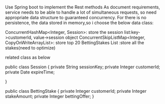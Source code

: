 Use Spring boot to implement the Rest methods
As document requirements, service needs to be able to handle a lot of simultaneous requests, so need appropriate data structure  to guaranteed concurrency.
For there is no persistence, the data stored in memory,so i choose the below data class:

 ConcurrentHashMap<Integer, Session>: store the session list:key->customerId, value->session object 
 ConcurrentSkipListMap<Integer, CopyOnWriteArrayList<BettingStake>>: store top 20 BettingStakes
 List<BettingStake> :store all the stakes(need to optimize)
 
 
related class as below

public class Session
{
    private String sessionKey;
     private  Integer customerId;
    private Date expireTime;

}

public class BettingStake {
    private  Integer customerId;
    private  Integer stakeAmount;
    private  Integer bettingOffer;
}
